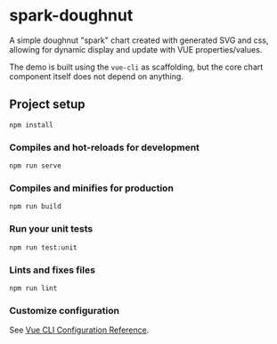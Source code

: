 # spark-doughnut

A simple doughnut "spark" chart created with generated SVG and css,
allowing for dynamic display and update with VUE properties/values.

The demo is built using the `vue-cli` as scaffolding, but the core chart component itself does not depend on anything.

## Project setup
```
npm install
```

### Compiles and hot-reloads for development
```
npm run serve
```

### Compiles and minifies for production
```
npm run build
```

### Run your unit tests
```
npm run test:unit
```

### Lints and fixes files
```
npm run lint
```

### Customize configuration
See [Vue CLI Configuration Reference](https://cli.vuejs.org/config/).
